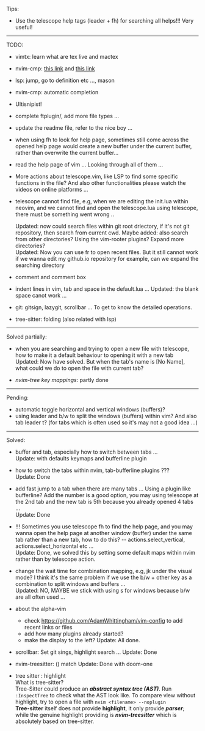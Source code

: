 Tips:
- Use the telescope help tags (leader + fh) for searching all helps!!! Very useful!

-------------------------------------------------------------------------------------------------------------------------------------------------------

TODO:
- vimtx: learn what are tex live and mactex

- nvim-cmp: [this link](https://www.youtube.com/watch?v=NL8D8EkphUw) and [this link](https://www.bilibili.com/video/BV1qT4y1a7tw/?spm_id_from=333.337.search-card.all.click&vd_source=43006d0ac56cf552e035de156730a015) 

- lsp: jump, go to definition etc ..., mason  

- nvim-cmp: automatic completion  

- Ultisnipist!

- complete ftplugin/, add more file types ...

- update the readme file, refer to the nice boy ...

- when using <leader>fh to look for help page, sometimes still come across the opened help page would create a new buffer under the current buffer, rather than overwrite the current buffer...

- read the help page of vim ... Looking through all of them ...
- More actions about telescope.vim, like LSP to find some specific functions in the file? And also other functionalities please watch the videos on online platforms ...

- telescope cannot find file, e.g, when we are editing the init.lua within neovim, and we cannot find and open the telescope.lua using telescope, there must be something went wrong ..

  Updated: now could search files within git root driectory, if it's not git repository, then search from current cwd. Maybe added: also search from other directories? Using the vim-rooter plugins? Expand more directories?   
  Updated: Now you can use <leader>fr to open recent files. But it still cannot work if we wanna edit my github.io repository for example, can we expand the searching directory  

- comment and comment box

- indent lines in vim, tab and space in the default.lua ...
  Updated: the blank space canot work ...

- git: gitsign, lazygit, scrollbar ... To get to know the detailed operations.

- tree-sitter: folding (also related with lsp)

-------------------------------------------------------------------------------------------------------------------------------------------------------

Solved partially:  
- when you are searching and trying to open a new file with telescope, how to make it a default behaviour to opening it with a new tab  
  Updated: Now have solved. But when the tab's name is [No Name], what could we do to open the file with current tab?  

- *nvim-tree key mappings*: partly done

-------------------------------------------------------------------------------------------------------------------------------------------------------

Pending:  
- automatic toggle horizontal and vertical windows (buffers)?
- using leader and b/w to split the windows (buffers) within vim? And also tab leader t? (for tabs which is often used so it's may not a good idea ...)


-------------------------------------------------------------------------------------------------------------------------------------------------------

Solved:
- buffer and tab, especially how to switch between tabs ...  
  Update: with defaults keymaps and bufferline plugin

- how to switch the tabs within nvim, tab-bufferline plugins ???  
  Update: Done

- add fast jump to a tab when there are many tabs ... Using a plugin like bufferline? Add the number is a good option, you may using telescope at the 2nd tab and the new tab is 5th because you already opened 4 tabs ...  
  Update: Done

- !!! Sometimes you use telescope <leader>fh to find the help page, and you may wanna open the help page at another window (buffer) under the same tab rather than a new tab, how to do this?  -- actions.select_vertical, actions.select_horizontal etc ...  
  Update: Done, we solved this by setting some default maps within nvim rather than by telescope action.

- change the wait time for combination mapping, e.g, jk under the visual mode? I think it's the same problem if we use the b/w + other key as a combination to split windows and buffers ...  
  Updated: NO, MAYBE we stick with using s for windows because b/w are all often used ...

- about the alpha-vim
  - check https://github.com/AdamWhittingham/vim-config to add recent links or files
  - add how many plugins already started?
  - make the display to the left?
  Update: All done.

- scrollbar: Set git sings, highlight search  ...
  Update: Done

- nvim-treesitter: () match
  Update: Done with doom-one

- tree sitter : highlight  
What is tree-sitter?  
Tree-Sitter could produce an ***abstract syntax tree (AST)***. Run `:InspectTree` to check what the AST look like. To compare view without highlight, try to open a file with `nvim <filename> --noplugin`  
**Tree-sitter** itself does not provide **highlight**, it only provide ***parser***; while the genuine highlight providing is ***nvim-treesitter*** which is absolutely based on tree-sitter.

